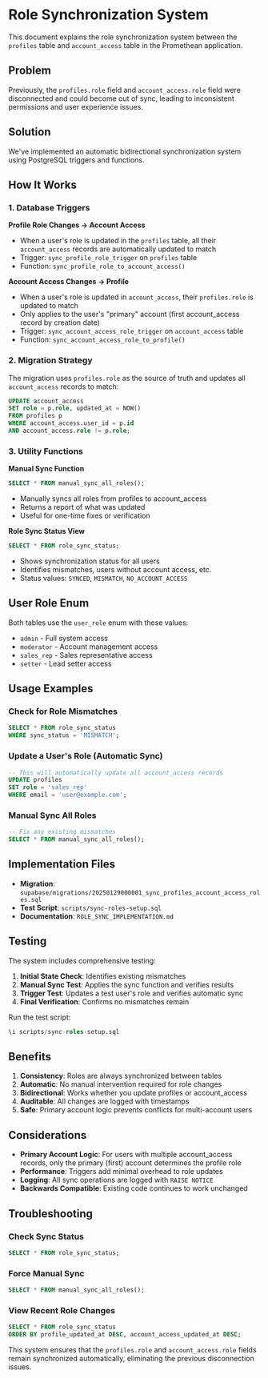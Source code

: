 # Role Synchronization System

This document explains the role synchronization system between the `profiles` table and `account_access` table in the Promethean application.

## Problem

Previously, the `profiles.role` field and `account_access.role` field were disconnected and could become out of sync, leading to inconsistent permissions and user experience issues.

## Solution

We've implemented an automatic bidirectional synchronization system using PostgreSQL triggers and functions.

## How It Works

### 1. Database Triggers

**Profile Role Changes → Account Access**
- When a user's role is updated in the `profiles` table, all their `account_access` records are automatically updated to match
- Trigger: `sync_profile_role_trigger` on `profiles` table
- Function: `sync_profile_role_to_account_access()`

**Account Access Changes → Profile** 
- When a user's role is updated in `account_access`, their `profiles.role` is updated to match
- Only applies to the user's "primary" account (first account_access record by creation date)
- Trigger: `sync_account_access_role_trigger` on `account_access` table  
- Function: `sync_account_access_role_to_profile()`

### 2. Migration Strategy

The migration uses `profiles.role` as the source of truth and updates all `account_access` records to match:

```sql
UPDATE account_access 
SET role = p.role, updated_at = NOW()
FROM profiles p
WHERE account_access.user_id = p.id 
AND account_access.role != p.role;
```

### 3. Utility Functions

**Manual Sync Function**
```sql
SELECT * FROM manual_sync_all_roles();
```
- Manually syncs all roles from profiles to account_access
- Returns a report of what was updated
- Useful for one-time fixes or verification

**Role Sync Status View**
```sql
SELECT * FROM role_sync_status;
```
- Shows synchronization status for all users
- Identifies mismatches, users without account access, etc.
- Status values: `SYNCED`, `MISMATCH`, `NO_ACCOUNT_ACCESS`

## User Role Enum

Both tables use the `user_role` enum with these values:
- `admin` - Full system access
- `moderator` - Account management access  
- `sales_rep` - Sales representative access
- `setter` - Lead setter access

## Usage Examples

### Check for Role Mismatches
```sql
SELECT * FROM role_sync_status 
WHERE sync_status = 'MISMATCH';
```

### Update a User's Role (Automatic Sync)
```sql
-- This will automatically update all account_access records
UPDATE profiles 
SET role = 'sales_rep' 
WHERE email = 'user@example.com';
```

### Manual Sync All Roles
```sql
-- Fix any existing mismatches
SELECT * FROM manual_sync_all_roles();
```

## Implementation Files

- **Migration**: `supabase/migrations/20250129000001_sync_profiles_account_access_roles.sql`
- **Test Script**: `scripts/sync-roles-setup.sql`
- **Documentation**: `ROLE_SYNC_IMPLEMENTATION.md`

## Testing

The system includes comprehensive testing:

1. **Initial State Check**: Identifies existing mismatches
2. **Manual Sync Test**: Applies the sync function and verifies results
3. **Trigger Test**: Updates a test user's role and verifies automatic sync
4. **Final Verification**: Confirms no mismatches remain

Run the test script:
```sql
\i scripts/sync-roles-setup.sql
```

## Benefits

1. **Consistency**: Roles are always synchronized between tables
2. **Automatic**: No manual intervention required for role changes
3. **Bidirectional**: Works whether you update profiles or account_access
4. **Auditable**: All changes are logged with timestamps
5. **Safe**: Primary account logic prevents conflicts for multi-account users

## Considerations

- **Primary Account Logic**: For users with multiple account_access records, only the primary (first) account determines the profile role
- **Performance**: Triggers add minimal overhead to role updates
- **Logging**: All sync operations are logged with `RAISE NOTICE`
- **Backwards Compatible**: Existing code continues to work unchanged

## Troubleshooting

### Check Sync Status
```sql
SELECT * FROM role_sync_status;
```

### Force Manual Sync
```sql
SELECT * FROM manual_sync_all_roles();
```

### View Recent Role Changes
```sql
SELECT * FROM role_sync_status 
ORDER BY profile_updated_at DESC, account_access_updated_at DESC;
```

This system ensures that the `profiles.role` and `account_access.role` fields remain synchronized automatically, eliminating the previous disconnection issues. 
